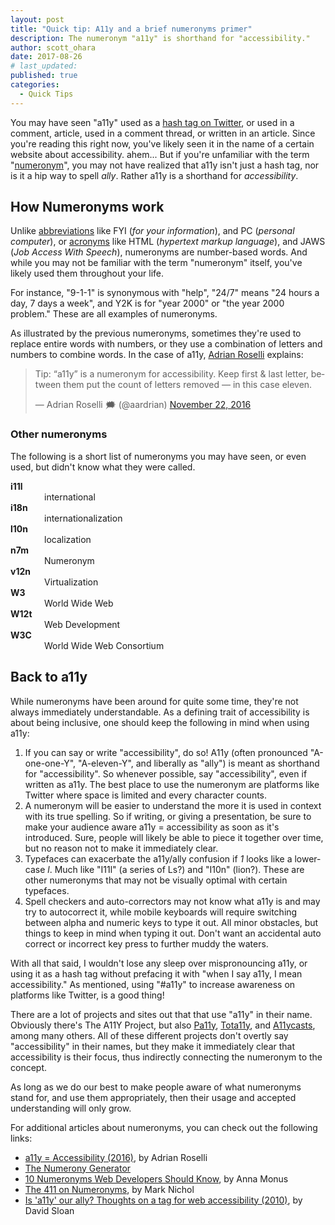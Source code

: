 ```yaml
---
layout: post
title: "Quick tip: A11y and a brief numeronyms primer"
description: The numeronym "a11y" is shorthand for "accessibility."
author: scott_ohara
date: 2017-08-26
# last_updated:
published: true
categories:
  - Quick Tips
---
```

You may have seen "a11y" used as a [hash tag on Twitter](https://twitter.com/search?q=%23a11y), or used in a comment, article, used in a comment thread, or written in an article. Since you're reading this right now, you've likely seen it in the name of a certain website about accessibility. ahem... But if you're unfamiliar with the term "[numeronym](https://en.wikipedia.org/wiki/Numeronym)", you may not have realized that a11y isn't just a hash tag, nor is it a hip way to spell <em>ally</em>. Rather a11y is a shorthand for <em>accessibility</em>.

## How Numeronyms work

Unlike [abbreviations](https://en.wikipedia.org/wiki/Abbreviation) like FYI (<i>for your information</i>), and PC (<i>personal computer</i>), or [acronyms](https://en.wikipedia.org/wiki/Acronym) like HTML (<i>hypertext markup language</i>), and JAWS (<i>Job Access With Speech</i>), numeronyms are number-based words. And while you may not be familiar with the term "numeronym" itself, you've likely used them throughout your life.

For instance, "9-1-1" is synonymous with "help", "24/7" means "24 hours a day, 7 days a week", and Y2K is for "year 2000" or "the year 2000 problem." These are all examples of numeronyms.

As illustrated by the previous numeronyms, sometimes they're used to replace entire words with numbers, or they use a combination of letters and numbers to combine words. In the case of a11y, [Adrian Roselli](https://twitter.com/aardrian) explains:
<blockquote class="twitter-tweet" data-lang="en"><p lang="en" dir="ltr">Tip: “a11y” is a numeronym for accessibility. Keep first &amp; last letter, between them put the count of letters removed — in this case eleven.</p>&mdash; Adrian Roselli 🗯 (@aardrian) <a href="https://twitter.com/aardrian/status/801084161368920064">November 22, 2016</a></blockquote>
<script async src="//platform.twitter.com/widgets.js" charset="utf-8"></script>


### Other numeronyms

The following is a short list of numeronyms you may have seen, or even used, but didn't know what they were called.

<dl>
  <dt style="font-weight: bold;">i11l</dt>
  <dd style="padding-left: 1em;">international</dd>
  <dt style="font-weight: bold;">i18n</dt>
  <dd style="padding-left: 1em;">internationalization</dd>
  <dt style="font-weight: bold;">l10n</dt>
  <dd style="padding-left: 1em;">localization</dd>
  <dt style="font-weight: bold;">n7m</dt>
  <dd style="padding-left: 1em;">Numeronym</dd>
  <dt style="font-weight: bold;">v12n</dt>
  <dd style="padding-left: 1em;">Virtualization</dd>
  <dt style="font-weight: bold;">W3</dt>
  <dd style="padding-left: 1em;">World Wide Web</dd>
  <dt style="font-weight: bold;">W12t</dt>
  <dd style="padding-left: 1em;">Web Development</dd>
  <dt style="font-weight: bold;">W3C</dt>
  <dd style="padding-left: 1em;">World Wide Web Consortium</dd>
</dl>


## Back to a11y

While numeronyms have been around for quite some time, they're not always immediately understandable. As a defining trait of accessibility is about being inclusive, one should keep the following in mind when using a11y:

1. If you can say or write "accessibility", do so! A11y (often pronounced "A-one-one-Y", "A-eleven-Y", and liberally as "ally") is meant as shorthand for "accessibility". So whenever possible, say "accessibility", even if written as a11y. The best place to use the numeronym are platforms like Twitter where space is limited and every character counts.
2. A numeronym will be easier to understand the more it is used in context with its true spelling. So if writing, or giving a presentation, be sure to make your audience aware a11y = accessibility as soon as it's introduced. Sure, people will likely be able to piece it together over time, but no reason not to make it immediately clear.
3. Typefaces can exacerbate the a11y/ally confusion if <em>1</em> looks like a lower-case <em>l</em>. Much like "I11l" (a series of Ls?) and "I10n" (lion?). These are other numeronyms that may not be visually optimal with certain typefaces.
4. Spell checkers and auto-correctors may not know what a11y is and may try to autocorrect it, while mobile keyboards will require switching between alpha and numeric keys to type it out. All minor obstacles, but things to keep in mind when typing it out. Don't want an accidental auto correct or incorrect key press to further muddy the waters.

With all that said, I wouldn't lose any sleep over mispronouncing a11y, or using it as a hash tag without prefacing it with "when I say a11y, I mean accessibility." As mentioned, using "#a11y" to increase awareness on platforms like Twitter, is a good thing!

There are a lot of projects and sites out that that use "a11y" in their name. Obviously there's The A11Y Project, but also [Pa11y](http://pa11y.org/), [Tota11y](https://khan.github.io/tota11y/), and [A11ycasts](https://www.youtube.com/watch?v=HtTyRajRuyY), among many others. All of these different projects don't overtly say "accessibility" in their names, but they make it immediately clear that accessibility is their focus, thus indirectly connecting the numeronym to the concept.

As long as we do our best to make people aware of what numeronyms stand for, and use them appropriately, then their usage and accepted understanding will only grow.


For additional articles about numeronyms, you can check out the following links:

- [a11y = Accessibility (2016)](http://adrianroselli.com/2016/11/a11y-accessibility.html), by Adrian Roselli
- [The Numerony Generator](http://superninja.dk/numerony/?text=accessibility)
- [10 Numeronyms Web Developers Should Know](https://www.hongkiat.com/blog/tech-numeronyms/), by Anna Monus
- [The 411 on Numeronyms](https://www.dailywritingtips.com/the-411-on-numeronyms/), by Mark Nichol
- [Is 'a11y' our ally? Thoughts on a tag for web accessibility (2010)](https://58sound.com/2010/04/16/is-a11y-our-ally-thoughts-on-a-tag-for-web-accessibility/), by David Sloan
